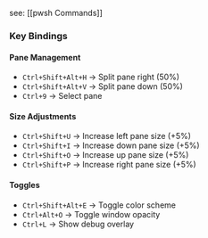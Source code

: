 see: [[pwsh Commands]]
### Key Bindings

#### Pane Management

- `Ctrl+Shift+Alt+H` -> Split pane right (50%)
- `Ctrl+Shift+Alt+V` -> Split pane down (50%)
- `Ctrl+9` -> Select pane

#### Size Adjustments

- `Ctrl+Shift+U` -> Increase left pane size (+5%)
- `Ctrl+Shift+I` -> Increase down pane size (+5%)
- `Ctrl+Shift+O` -> Increase up pane size (+5%)
- `Ctrl+Shift+P` -> Increase right pane size (+5%)

#### Toggles

- `Ctrl+Shift+Alt+E` -> Toggle color scheme
- `Ctrl+Alt+O` -> Toggle window opacity
- `Ctrl+L` -> Show debug overlay